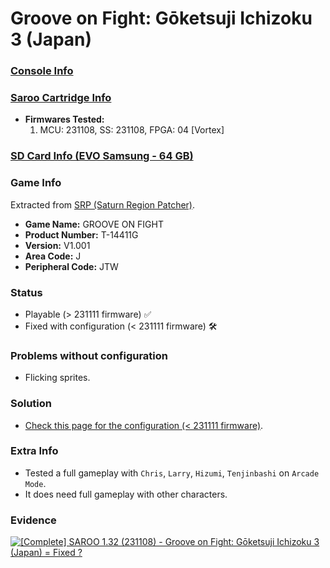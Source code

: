 # Groove on Fight: Gōketsuji Ichizoku 3 (Japan)

### [Console Info](../../../../Info/Consoles/VA13/README.md)

### [Saroo Cartridge Info](../../../../Info/Cartridges/RetroGameParadiseStore/1.32F/README.md)

- <b>Firmwares Tested:</b>
  1. MCU: 231108, SS: 231108, FPGA: 04 [Vortex]

### [SD Card Info (EVO Samsung - 64 GB)](../../../../Info/SdCards/Samsung/64GB/README.md)

### Game Info

Extracted from [SRP (Saturn Region Patcher)](https://segaxtreme.net/resources/saturn-region-patcher.81/download).

- <b>Game Name:</b> GROOVE ON FIGHT
- <b>Product Number:</b> T-14411G
- <b>Version:</b> V1.001
- <b>Area Code:</b> J
- <b>Peripheral Code:</b> JTW

### Status

- Playable (> 231111 firmware) :white_check_mark:
- Fixed with configuration (< 231111 firmware) :hammer_and_wrench:

### Problems without configuration

- Flicking sprites.

### Solution

- [Check this page for the configuration (< 231111 firmware)](https://github.com/williamdsw/saroo-configuration-list/blob/master/J/T-14411G/README.md).

### Extra Info

- Tested a full gameplay with `Chris`, `Larry`, `Hizumi`, `Tenjinbashi` on `Arcade Mode`.
- It does need full gameplay with other characters.

### Evidence

[![[Complete] SAROO 1.32 (231108) - Groove on Fight: Gōketsuji Ichizoku 3 (Japan) = Fixed ?](https://img.youtube.com/vi/K3ajIqWbAVw/0.jpg)](https://www.youtube.com/watch?v=K3ajIqWbAVw)
